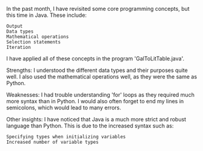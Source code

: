 In the past month, I have revisited some core programming concepts, but this time in Java. These include:

    Output
    Data types
    Mathematical operations
    Selection statements
    Iteration

I have applied all of these concepts in the program 'GalToLitTable.java'.

Strengths: I understood the different data types and their purposes quite well. I also used the mathematical operations well, as they were the same as Python.

Weaknesses: I had trouble understanding 'for' loops as they required much more syntax than in Python. I would also often forget to end my lines in semicolons, which would lead to many errors.

Other insights: I have noticed that Java is a much more strict and robust language than Python. This is due to the increased syntax such as:

    Specifying types when initializing variables
    Increased number of variable types
